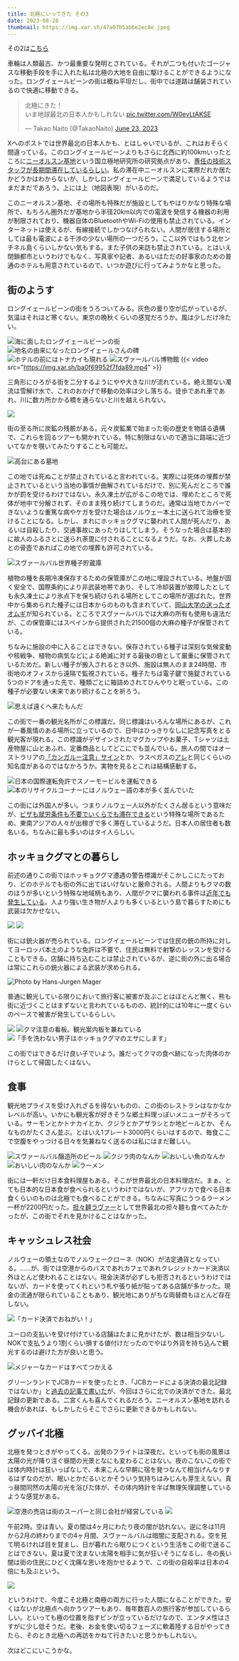 ```yaml
---
title: 北極にいってきた その3
date: 2023-08-28
thumbnail: https://img.xar.sh/47a07b5ab6e2ec8e.jpeg
---
```


その2は[こちら](/post/1688537826/)

車輪は人類最古、かつ最重要な発明とされている。それが二つも付いたゴージャスな移動手段を手に入れた私は北極の大地を自由に駆けることができるようになった。ロングイェールビーンの街は概ね平坦だし、街中では道路は舗装されているので快適に移動できる。

<blockquote class="twitter-tweet"><p lang="ja" dir="ltr">北極にきた！<br>いま地球最北の日本人かもしれない <a href="https://t.co/W0evLtAKSE">pic.twitter.com/W0evLtAKSE</a></p>&mdash; Takao Naito (@TakaoNaito) <a href="https://twitter.com/TakaoNaito/status/1672111655101120512?ref_src=twsrc%5Etfw">June 23, 2023</a></blockquote> <script async src="https://platform.twitter.com/widgets.js" charset="utf-8"></script>

Xへのポストでは世界最北の日本人かも、とはしゃいでいるが、これはおそらく間違っている。このロングイェールビーンよりもさらに北西に約100kmいったところに[ニーオルスン基地](https://www.nipr.ac.jp/aerc/kyodo/doc/rule_191029.pdf)という国立極地研究所の研究拠点があり、[専任の技術スタッフが長期間滞在しているらしい](https://www.nipr.ac.jp/aerc/kyodo/doc/Ny-Alesund20190905.pdf)。私の滞在中ニーオルスンに実際だれか居たかどうかはわからないが、しかしロングイェールビーンで満足しているようではまだまだであろう。上には上（地図表現）がいるのだ。

このニーオルスン基地、その場所も特殊だが施設としてもやはりかなり特殊な場所で、もちろん圏外だが基地から半径20km以内での電波を発信する機器の利用が制限されており、機器自体のBluetoothやWi-Fiの使用も禁止されている。インターネットは使えるが、有線接続でしかつなげられない。人間が居住する場所としては最も電波による干渉の少ない場所の一つだろう。ここ以外ではもう北センチネル島くらいしかない気もする。また子供の来訪も禁止されている。とはいえ閉鎖都市というわけでもなく、写真家や記者、あるいはただの好事家のための普通のホテルも用意されているので、いつか遊びに行ってみようかなと思った。


## 街のようす

ロングイェールビーンの街をうろついてみる。灰色の曇り空が広がっているが、気温はそれほど寒くない。東京の晩秋くらいの感覚だろうか。風は少しだけ冷たい。

![海に面したロングイェールビーンの街](https://img.xar.sh/4f1bb3eb1f8ddfa0.jpeg)
![地名の由来になったロングイェールさんの碑](https://img.xar.sh/e6011cf15979ecd3.jpeg)
![ホテルの前にはトナカイも現れる](https://img.xar.sh/2890451e37fbced9.jpeg)
![スヴァールバル博物館](https://img.xar.sh/defa4ac8999d875f.jpeg)
{{< video src="https://img.xar.sh/ba0f69952f7fda89.mp4" >}}

三角形にひろがる街を二分するようにやや大きな川が流れている。絶え間ない濁流は雪解け水で、これのおかげで移動の効率は少し落ちる。徒歩であれ車であれ、川に数カ所かかる橋を通らないと川を越えられない。

![](https://img.xar.sh/b7059602720d326c.jpeg)

街の至る所に炭鉱の残骸がある。元々炭鉱業で始まった街の歴史を物語る遺構で、これらを回るツアーも開かれている。特に制限はないので適当に路端に近づいてなかを覗いてみたりすることも可能だ。

![高台にある墓地](https://img.xar.sh/462ff3a144d898ed.jpeg)

この地では死ぬことが禁止されていると言われている。実際には死体の埋葬が禁止されているという当地の事情が曲解されているだけで、別に死んだところで誰かが罰を受けるわけではない。永久凍土が広がるこの地では、埋めたところで死体が地中で分解されず、そのまま残り続けてしまうのだ。通常は当地でカバーできないような重篤な病やケガを受けた場合はノルウェー本土に送られて治療を受けることになる。しかし、まれにホッキョクグマに襲われて人間が死んだり、あるいは自殺したり、交通事故にあったりはしてしまう。そうなった場合は基本的に故人のふるさとに送られ荼毘に付されることになるようだ。なお、火葬したあとの骨壺であればこの地での埋葬も許可されている。

![スヴァールバル世界種子貯蔵庫](https://img.xar.sh/177ba78c6deb799d.jpeg)

植物の種を長期冷凍保存するための保管庫がこの地に埋設されている。地盤が固く安全で、国際条約により非武装地帯であり、そして冷却装置が故障したとしても永久凍土により氷点下を保ち続けられる場所としてこの場所が選ばれた。世界中から集められた種子には日本からのものも含まれていて、[岡山大学の送ったオオムギ](https://www.okayama-u.ac.jp/tp/news/news_id3294.html)が知られている。ところでスヴァールバルでは大麻の所有も使用も違法だが、この保管庫にはスペインから提供された21500個の大麻の種子が保管されている。

ちなみに施設の中に入ることはできない。保存されている種子は深刻な気候変動や核戦争、植物の病気などによる絶滅に対する最後の砦として厳重に保管されているためだ。新しい種子が搬入されるとき以外、施設は無人のまま24時間、市街地のオフィスから遠隔で監視されている。種子たちは電子鍵で施錠されている5つのドアを通った先で、種類ごとに箱詰めされてひんやりと眠っている。この種子が必要ない未来であり続けることを祈ろう。

![思えば遠くへ来たもんだ](https://img.xar.sh/47a07b5ab6e2ec8e.jpeg)

この街で一番の観光名所がこの標識だ。同じ標識はいろんな場所にあるが、これが一番風情のある場所に立っているので、日中はひっきりなしに記念写真をとる観光客が現れる。この標識がデザインされたマグカップやお菓子、Tシャツは土産物屋に山とあふれ、定番商品としてどこにでも並んでいる。旅人の間ではオーストラリアの[「カンガルー注意」サイン](https://commons.wikimedia.org/wiki/File:Kangaroo_Sign_at_Stuart_Highway.jpg#/media/File:Kangaroo_Sign_at_Stuart_Highway.jpg)とか、ラスベガスの[アレ](https://en.wikipedia.org/wiki/Welcome_to_Fabulous_Las_Vegas_sign)と同じくらいの知名度があるのではなかろうか。実物を見るとこれは結構感動する。

![日本の国際運転免許でスノーモービルを運転できる](https://img.xar.sh/ada65f6e01591a97.jpeg)
![本のリサイクルコーナーにはノルウェー語の本が多く並んでいた](https://img.xar.sh/7a574b39004aa0c5.jpeg)

この街には外国人が多い。つまりノルウェー人以外がたくさん居るという意味だが、[ビザも就労条件も不要でいくらでも滞在できる](https://www.sysselmesteren.no/en/entry-and-residence/)という特殊な場所であるため、東南アジアの人々が出稼ぎで多く滞在しているようだ。日本人の居住者も数名いる。ちなみに最も多いのはタイ人らしい。

## ホッキョクグマとの暮らし

前述の通りこの街ではホッキョクグマ遭遇の警告標識がそこかしこにたっており、どのホテルでも街の外に出てはいけないと厳命される。人間よりもクマの数のほうが多いという特殊な地域柄もあり、人間がクマに襲われる事件は[近年でも発生している](https://en.wikipedia.org/wiki/2011_Svalbard_polar_bear_attack)。人より強い生き物が人よりも多くいるという島で暮らすためにも武装は欠かせない。

![](https://img.xar.sh/84ad86b957ced725.jpeg)
![](https://img.xar.sh/d706050d21880fb8.jpeg)

街には銃火器が売られている。ロングイェールビーンでは住民の銃の所持に対してヨーロッパ本土のような免許は不要で、住民は無料で射撃のレッスンを受けることもできる。店舗に持ち込むことは禁止されているが、逆に街の外に出る場合は常にこれらの銃火器による武装が求められる。

![Photo by Hans-Jurgen Mager](https://source.unsplash.com/qQWV91TTBrE/1600x1000)

普通に観光している限りにおいて旅行客に被害が及ぶことはほとんど無く、熊も街に近づくことはまずないと言われているものの、統計的には10年に一度くらいのペースで被害が発生しているらしい。

![](https://img.xar.sh/2750a38bea7e150c.jpeg)
![クマ注意の看板。観光案内板を兼ねている](https://img.xar.sh/bd2014c41e6bffe8.jpeg)
![「手を洗わない男子はホッキョクグマのエサにします」](https://img.xar.sh/9c097be735c684e0.jpeg)

この街ではできるだけ良い子でいよう。誰だってクマの食べ跡になった肉体のかけらとして帰国したくはない。

## 食事

観光地プライスを受け入れざるを得ないものの、この街のレストランはなかなかレベルが高い。いかにも観光客が好きそうな郷土料理っぽいメニューがそろっている。サーモンとかトナカイとか、クジラとかアザラシとか地ビールとか、そんなものがたくさん並ぶ。とはいえ1プレート3000円くらいはするので、毎食ここで空腹をやっつける日々を気兼ねなく送るのは私にはまだ難しい。

![スヴァールバル醸造所のビール](https://img.xar.sh/7bba3f36a58ea642.jpeg)
![クジラ肉のなんか](https://img.xar.sh/c8a4d89f1df0da8c.jpeg)
![おいしい魚のなんか](https://img.xar.sh/5c93ee2f86f45859.jpeg)
![おいしい肉のなんか](https://img.xar.sh/f95951bbfbacc40a.jpeg)
![ラーメン](https://img.xar.sh/a7f4539b46580691.jpeg)

街には一軒だけ日本食料理屋もある。そこが世界最北の日本料理店だ。まぁ、とても日本的な日本食が食べられるというわけではないが、アフリカで食べる日本食くらいのものは北極でも食べることができる。ちなみに写真にうつるラーメン一杯が2200円だった。[担々麺ラヴァー](/post/1668009702/)として世界最北の担々麺も食べてみたかったが、この街でそれを見かけることはなかった。


## キャッシュレス社会

ノルウェーの領土なのでノルウェークローネ（NOK）が法定通貨となっている。……が、街では空港からのバスであれカフェであれクレジットカード決済以外ほとんど使われることはない。現金決済が必ずしも拒否されるというわけではないが、カードを使ってくれという札や張り紙が貼ってある店舗が多かった。現金の流通が限られていることもあり、観光地にありがちな両替商もほとんど存在しない。

![「カード決済でおねがい！」](https://img.xar.sh/68c4cac2a1edd394.jpeg)

ユーロの支払いを受け付けている店舗はたまに見かけたが、数は相当少ないしNOKで支払うより1割くらい損する値付けだったのでやはり外貨を持ち込んで観光するのは避けた方が良いと思う。

![メジャーなカードはすべてつかえる](https://img.xar.sh/2a98efaae409377c.jpeg)

グリーンランドでJCBカードを使ったとき、「JCBカードによる決済の最北記録ではないか」と[過去の記事で書いた](/post/1668989428/)が、今回はさらに北での決済ができた。最北記録の更新である。二宮くんも喜んでくれるだろう。ニーオルスン基地を訪れる機会があれば、もしかしたらそこでさらに更新できるかもしれない。

## グッバイ北極

北極を発つときがやってくる。出発のフライトは深夜だ。といっても街の風景は太陽の光が降り注ぐ昼間の光景となにも変わることはない。夜のこないこの街では体内時計は狂いっぱなしで、本来こんな早朝に宿を発つなんて相当げんなりするはずなのだが、眠いとかだるいとかそういう気持ちはみじんも芽生えない。真っ昼間同然の太陽の光を浴びた体が、その体内時計を半ば無理矢理調整しているような感覚がある。

![空港の売店は街のスーパーと同じ会社が経営している](https://img.xar.sh/1f7c0d0d13fc885d.jpeg)
![](https://img.xar.sh/877252a7b040161f.jpeg)

午前2時。空は青い。夏の間は4ヶ月にわたり夜の闇が訪れない。逆に冬は11月から2月の終わりまでの4ヶ月間、スヴァールバルは暗闇に支配される。空を見て明るければ目を覚まし、日が暮れたら眠りにつくという生活をこの街で送ることはできない。夏は夏で沈まない太陽を相手に気が狂いそうになるし、冬の長い闇は街の住民にひどく沈痛な思いを抱かせるようで、この街の自殺率は日本の4倍にも及ぶという。

![](https://img.xar.sh/6cc1e0f6ef355939.jpeg)

というわけで、今度こそ北極と南極の両方に行った人間になることができた。安くはないが北極点へ向かうツアーもあり、毎年数百人の旅行客が参加しているらしい。といっても極の位置を指すピンが立っているだけなので、エンタメ性はさすがに少し低そうだ。老後、お金を使い切るフェーズに軟着陸する日がやってきたら、そのとき北極への再訪をかねて行きたいと思うかもしれない。

次はどこにいこうかな。
